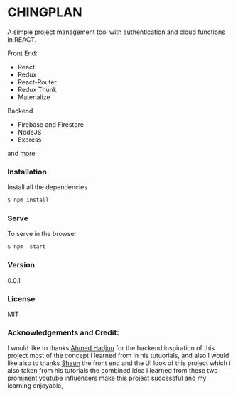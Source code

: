 
# CHINGPLAN

A simple project management tool with authentication and cloud functions in REACT.

Front End:

* React
* Redux
* React-Router
* Redux Thunk
* Materialize

 Backend
* Firebase and Firestore
* NodeJS 
* Express

and more

### Installation

Install all the dependencies

```sh
$ npm install
```

### Serve
To serve in the browser  

```sh
$ npm  start
```

### Version
0.0.1

### License
MIT 

### Acknowledgements and Credit:
I would like to thanks [Ahmed Hadjou](https://github.com/hidjou "Ahmed Hadjou") for the backend inspiration of this project most of the concept  I  learned from in his tutuorials,
and also I would like also to thanks [Shaun](https://github.com/iamshaunjp "Shaun") the front end and the UI look of this project which i also taken from his tutorials
the combined idea i learned from these two prominent youtube  influencers make this project successful and my learning enjoyable,










